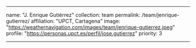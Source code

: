 ---

name: "J. Enrique Gutiérrez"
collection: team
permalink: /team/jenrique-gutierrez/
affiliation: "UPCT, Cartagena"
image: "https://weathernavigation.com/images/team/jenrique-gutierrez.jpeg"
profile: "https://personas.upct.es/perfil/jose.gutierrez"
priority: 3

---